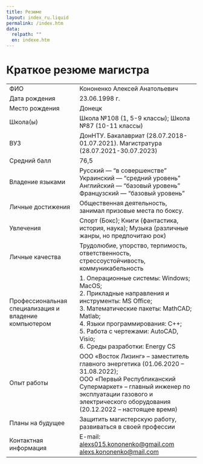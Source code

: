 ```yaml
---
title: Резюме
layout: index_ru.liquid
permalink: /index.htm
data:
  relpath: ""
  en: indexe.htm
---
```

# Краткое резюме магистра

<table id="resume">
<tr>
  <td>ФИО</td>
  <td>Кононенко Алексей Анатольевич</td>
</tr>
<tr>
  <td>Дата рождения</td>
  <td>23.06.1998 г.</td>
</tr>
<tr>
  <td>Место рождения</td>
  <td>Донецк</td>
</tr>
<tr>
  <td>Школа(ы)</td>
  <td>Школа №108 (1, 5-9 классы); Школа №87 (10-11 классы)</td>
</tr>
<tr>
  <td>ВУЗ</td>
  <td>ДонНТУ. Бакалавриат (28.07.2018-01.07.2021). Магистратура (28.07.2021-30.07.2023)</td>
</tr>
<tr>
  <td>Средний балл</td>
  <td>76,5</td>
</tr>
<tr>
  <td>Владение языками</td>
  <td>Русский — <q>в совершенстве</q>
  <br>Украинский — <q>средний уровень</q>
  <br>Английский — <q>базовый уровень</q>
  <br>Французский — <q>базовый уровень</q>
  </td>
</tr>
<tr>
  <td>Личные достижения</td>
  <td>Общественная деятельность, занимал призовые места по боксу.</td>
</tr>
<tr>
  <td>Увлечения</td>
  <td>Спорт (Бокс); Книги (фантастика, история, наука); Музыка (различные жанры, но предпочитаю рок)</td>
</tr>
<tr>
  <td>Личные качества</td>
  <td>Трудолюбие, упорство, терпимость, ответственность, стрессоустойчивость, коммуникабельность</td>
</tr>
<tr>
  <td>Профессиональная специализация и владение компьютером</td>
  <td>1. Операционные системы: Windows; MacOS;
  <br>2. Прикладные направления и инструменты: MS Office;
  <br>3. Математические пакеты: MathCAD; Matlab;
  <br>4. Языки программирования: С++;
  <br>5. Работа с чертежами: AutoCAD, Visio;
  <br>6. Среды разработки: Energy CS
  </td>
</tr>
<tr>
  <td>Опыт работы</td>
  <td>ООО «Восток Лизинг» – заместитель главного энергетика (01.06.2020 – 31.08.2022);
  <br>ООО «Первый Республиканский Супермаркет» – главный инженер по эксплуатации газового и электрического оборудования  (20.12.2022 – настоящее время)</td>
</tr>
<tr>
  <td>Планы на будущее</td>
  <td>Защитить магистерскую работу, развиваться в своей профессии</td>
</tr>
<tr>
  <td>Контактная информация</td>
  <td>E-mail: <a href="mailto:alexs015.kononenko@gmail.com">alexs015.kononenko@gmail.com</a>
  <br><a href="mailto:alexs.kononenko@mail.com">alexs.kononenko@mail.com</a></td>
</tr>
</table>
